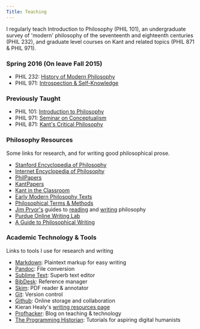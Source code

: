 ```yaml
---
Title: Teaching
---
```


I regularly teach Introduction to Philosophy (PHIL 101), an undergraduate survey of 
'modern' philosophy of the seventeenth and eighteenth centuries (PHIL 232), and graduate
level courses on Kant and related topics (PHIL 871 & PHIL 971).

### Spring 2016 (On leave Fall 2015)

- PHIL 232: [History of Modern Philosophy]({filename}/pages/phil232/phil232.md)
- PHIL 971: [Introspection & Self-Knowledge]({filename}/pages/phil971/phil971introspection/phil971introspection.md)

### Previously Taught ###

- PHIL 101: [Introduction to Philosophy]({filename}/pages/phil101/phil101.md)
- PHIL 971: [Seminar on Conceptualism]({filename}/pages/phil971/phil971conceptualism/phil971conceptualism.md)
- PHIL 871: [Kant's Critical
  Philosophy]({filename}/pages/phil871/phil871kant/phil871kant.md)

### Philosophy Resources ###

Some links for research, and for writing good philosophical prose.

- [Stanford Encyclopedia of Philosophy](http://plato.stanford.edu)
- [Internet Encyclopedia of Philosophy](http://www.iep.utm.edu/)
- [PhilPapers](http://philpapers.org)
- [KantPapers](http://kantpapers.org)
- [Kant in the Classroom](http://www.manchester.edu/kant/Home/index.htm)
- [Early Modern Philosophy Texts](http://earlymoderntexts.com)
- [Philosophical Terms & Methods](http://www.jimpryor.net/teaching/vocab/index.html)
- [Jim Pryor's](http://www.jimpryor.net) guides to [reading](http://www.jimpryor.net/teaching/guidelines/reading.html) and [writing](http://www.jimpryor.net/teaching/guidelines/writing.html) philosophy
- [Purdue Online Writing Lab](http://owl.english.purdue.edu/owl/)
- [A Guide to Philosophical Writing](http://writingproject.fas.harvard.edu/files/hwp/files/philosophical_writing.pdf)

### Academic Technology & Tools ###

Links to tools I use for research and writing

- [Markdown](http://daringfireball.net/projects/markdown/): Plaintext markup 
  for easy writing
- [Pandoc](http://johnmacfarlane.net/pandoc/index.html): File conversion
- [Sublime Text](http://www.sublimetext.com): Superb text editor
- [BibDesk](http://bibdesk.sourceforge.net): Reference manager
- [Skim](http://skim-app.sourceforge.net): PDF reader & annotator
- [Git](http://git-scm.com): Version control
- [Github](https://education.github.com): Online storage and collaboration
- Kieran Healy's [writing resources page](http://kieranhealy.org/resources/)
- [Profhacker](http://chronicle.com/blogs/profhacker/): Blog on teaching &
  technology
- [The Programming Historian](http://programminghistorian.org): Tutorials for
  aspiring digital humanists
